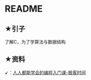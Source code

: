 # README

## ★引子

了解C，为了学算法与数据结构

## ★资料

➹：[人人都能学会的编程入门课-极客时间](https://time.geekbang.org/column/intro/100043901)

